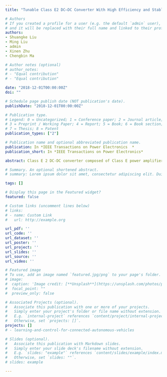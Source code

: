```yaml
---
title: "Tunable Class E2 DC–DC Converter With High Efficiency and Stable Output Power for 6.78-MHz Wireless Power Transfer"

# Authors
# If you created a profile for a user (e.g. the default `admin` user), write the username (folder name) here 
# and it will be replaced with their full name and linked to their profile.
authors:
- Shuangke Liu
- Ming Liu
- admin
- Xinen Zhu
- Chengbin Ma

# Author notes (optional)
# author_notes:
# - "Equal contribution"
# - "Equal contribution"

date: "2018-12-01T00:00:00Z"
doi: ""

# Schedule page publish date (NOT publication's date).
publishDate: "2018-12-01T00:00:00Z"

# Publication type.
# Legend: 0 = Uncategorized; 1 = Conference paper; 2 = Journal article;
# 3 = Preprint / Working Paper; 4 = Report; 5 = Book; 6 = Book section;
# 7 = Thesis; 8 = Patent
publication_types: ["2"]

# Publication name and optional abbreviated publication name.
publication: In *IEEE Transactions on Power Electronics  *
publication_short: In *IEEE Transactions on Power Electronics*

abstract: Class E 2 DC-DC converter composed of Class E power amplifier (PA) and rectifier is a promising candidate for MHz wireless power transfer. It is soft-switching based and able to achieve high efficiency at MHz frequency. However, the converter implemented through traditional static design is sensitive to the variations of operation condition. Its performance gets deteriorated when DC load and coil coupling deviate from their respective optimum values. This paper demonstrates that the degradation of system efficiency is mostly due to the mismatch of PA load, and the efficiency drop can be efficiently improved by adding an L-type impedance matching network (IMN) after PA. A fixed IMN is sufficient to maintain a high efficiency, while a tunable IMN is required to ensure stable output power when operation condition dramatically changes. Key techniques, particularly system-level optimization, are discussed in this paper that ensure high efficiency over a wide range of variation in operation condition and also with reduced capacitor/inductor tuning ranges in the IMN. The 6.78-MHz Class E 2 DC-DC converters with and without the fixed/tunable IMN are fabricated and measured for validation purposes. The experimental results show that both high efficiency (>66%) and stable output power (around 9 W) are maintained for the tunable converter when there are variations in the DC load and coil coupling.

# Summary. An optional shortened abstract.
# summary: Lorem ipsum dolor sit amet, consectetur adipiscing elit. Duis posuere tellus ac convallis placerat. Proin tincidunt magna sed ex sollicitudin condimentum.

tags: []

# Display this page in the Featured widget?
featured: false

# Custom links (uncomment lines below)
# links:
# - name: Custom Link
#   url: http://example.org

url_pdf: ''
url_code: ''
url_dataset: ''
url_poster: ''
url_project: ''
url_slides: ''
url_source: ''
url_video: ''

# Featured image
# To use, add an image named `featured.jpg/png` to your page's folder. 
# image:
#  caption: 'Image credit: [**Unsplash**](https://unsplash.com/photos/pLCdAaMFLTE)'
#  focal_point: ""
#  preview_only: false

# Associated Projects (optional).
#   Associate this publication with one or more of your projects.
#   Simply enter your project's folder or file name without extension.
#   E.g. `internal-project` references `content/project/internal-project/index.md`.
#   Otherwise, set `projects: []`.
projects: []
# - learning-and-control-for-connected-autonomous-vehicles

# Slides (optional).
#   Associate this publication with Markdown slides.
#   Simply enter your slide deck's filename without extension.
#   E.g. `slides: "example"` references `content/slides/example/index.md`.
#   Otherwise, set `slides: ""`.
# slides: example

---
```

